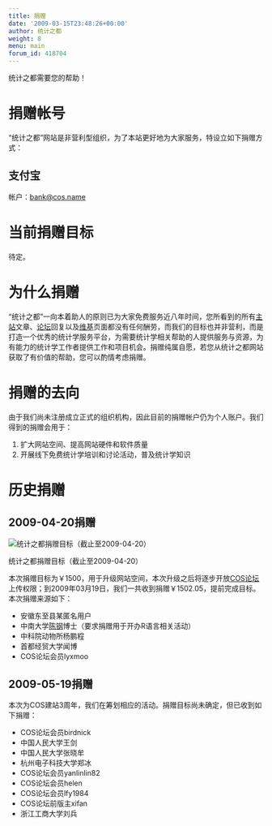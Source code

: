 ```yaml
---
title: 捐赠
date: '2009-03-15T23:48:26+00:00'
author: 统计之都
weight: 8
menu: main
forum_id: 418704
---
```



统计之都需要您的帮助！

# 捐赠帐号

“统计之都”网站是非营利型组织，为了本站更好地为大家服务，特设立如下捐赠方式：

## 支付宝

帐户：bank@cos.name

# 当前捐赠目标

待定。

# 为什么捐赠

“统计之都”一向本着助人的原则已为大家免费服务近八年时间，您所看到的所有[主站](https://cos.name)文章、[论坛](https://cos.name/bbs)回复以及[维基](https://cos.name/wiki)页面都没有任何酬劳，而我们的目标也并非营利，而是打造一个优秀的统计学服务平台，为需要统计学相关帮助的人提供服务与资源，为有能力的统计学工作者提供工作和项目机会。捐赠纯属自愿，若您从统计之都网站获取了有价值的帮助，您可以酌情考虑捐赠。

# 捐赠的去向

由于我们尚未注册成立正式的组织机构，因此目前的捐赠帐户仍为个人账户。我们得到的捐赠会用于：

1. 扩大网站空间、提高网站硬件和软件质量
1. 开展线下免费统计学培训和讨论活动，普及统计学知识

# 历史捐赠

## 2009-04-20捐赠

![统计之都捐赠目标（截止至2009-04-20）](https://uploads.cosx.org/2009/03/donate-2009-03-16.png "统计之都捐赠目标（截止至2009-04-20）")

统计之都捐赠目标（截止至2009-04-20）

本次捐赠目标为￥1500，用于升级网站空间，本次升级之后将逐步开放[COS论坛](https://cos.name/bbs)上传权限；到2009年03月19日，我们一共收到捐赠￥1502.05，提前完成目标。本次捐赠来源如下：

  * 安徽东至县某匿名用户
  * 中南大学[陈钢](http://www.gossipcoder.com/ "http://www.gossipcoder.com/")博士（要求捐赠用于开办R语言相关活动）
  * 中科院动物所杨鹏程
  * 首都经贸大学闻博
  * COS论坛会员lyxmoo

## 2009-05-19捐赠

本次为COS建站3周年，我们在筹划相应的活动。捐赠目标尚未确定，但已收到如下捐赠：

  * COS论坛会员birdnick
  * 中国人民大学王剑
  * 中国人民大学张晓牟
  * 杭州电子科技大学郑冰
  * COS论坛会员yanlinlin82
  * COS论坛会员helen
  * COS论坛会员lfy1984
  * COS论坛前版主xifan
  * 浙江工商大学刘兵

